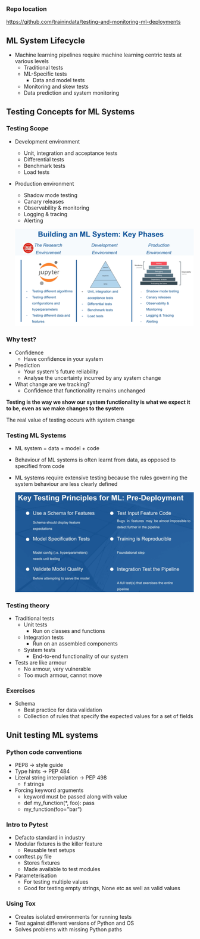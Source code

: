 ### Repo location
https://github.com/trainindata/testing-and-monitoring-ml-deployments

## ML System Lifecycle
- Machine learning pipelines require machine learning centric tests at various levels
    - Traditional tests
    - ML-Specific tests
        - Data and model tests
    - Monitoring and skew tests
    - Data prediction and system monitoring

## Testing Concepts for ML Systems
### Testing Scope
- Development environment
    - Unit, integration and acceptance tests
    - Differential tests
    - Benchmark tests
    - Load tests
- Production environment
    - Shadow mode testing
    - Canary releases
    - Observability & monitoring
    - Logging & tracing
    - Alerting
    
    ![alt text](images\testing_phases.png "Title")

### Why test?
- Confidence
    - Have confidence in your system
- Prediction
    - Your system's future reliability
    - Analyse the uncertainty incurred by any system change
- What change are we tracking?
    - Confidence that functionality remains unchanged

**Testing is the way we show our system functionality is what we expect it to be, even as we make changes to the system**

The real value of testing occurs with system change

### Testing ML Systems
- ML system = data + model + code
- Behaviour of ML systems is often learnt from data, as opposed to specified from code
- ML systems require extensive testing because the rules governing the system behaviour are less clearly defined

    ![alt text](images\key_testing_principles.png "Title")

### Testing theory
- Traditional tests
    - Unit tests 
        - Run on classes and functions
    - Integration tests
        - Run on an assembled components
    - System tests
        - End-to-end functionality of our system
- Tests are like armour
    - No armour, very vulnerable
    - Too much armour, cannot move

### Exercises
- Schema
    - Best practice for data validation
    - Collection of rules that specify the expected values for a set of fields

## Unit testing ML systems
### Python code conventions
- PEP8 -> style guide
- Type hints -> PEP 484
- Literal string interpolation -> PEP 498
    - f strings
- Forcing keyword arguments
    - keyword must be passed along with value
    - def my_function(*, foo):
        pass 
    - my_function(foo="bar")

### Intro to Pytest
- Defacto standard in industry
- Modular fixtures is the killer feature
    - Reusable test setups
- conftest.py file
    - Stores fixtures
    - Made available to test modules
- Parameterisation
    - For testing multiple values
    - Good for testing empty strings, None etc as well as valid values

### Using Tox
- Creates isolated environments for running tests
- Test against different versions of Python and OS
- Solves problems with missing Python paths